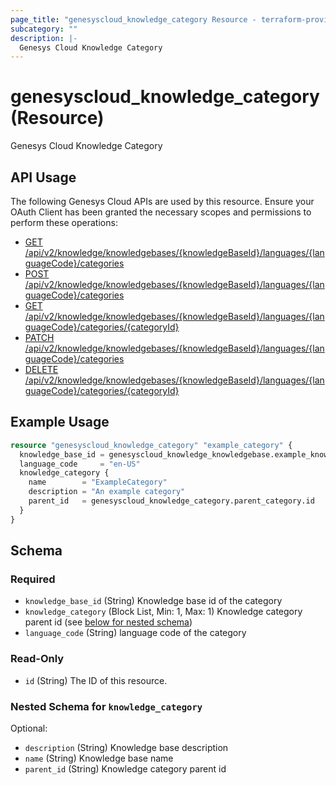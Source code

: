 ```yaml
---
page_title: "genesyscloud_knowledge_category Resource - terraform-provider-genesyscloud"
subcategory: ""
description: |-
  Genesys Cloud Knowledge Category
---
```

# genesyscloud_knowledge_category (Resource)

Genesys Cloud Knowledge Category

## API Usage
The following Genesys Cloud APIs are used by this resource. Ensure your OAuth Client has been granted the necessary scopes and permissions to perform these operations:

* [GET /api/v2/knowledge/knowledgebases/{knowledgeBaseId}/languages/{languageCode}/categories](https://developer.genesys.cloud/api/rest/v2/knowledge/#post-api-v2-knowledge-knowledgebases--knowledgeBaseId--languages--languageCode--categories)
* [POST /api/v2/knowledge/knowledgebases/{knowledgeBaseId}/languages/{languageCode}/categories](https://developer.genesys.cloud/api/rest/v2/knowledge/#post-api-v2-knowledge-knowledgebases--knowledgeBaseId--languages--languageCode--categories)
* [GET /api/v2/knowledge/knowledgebases/{knowledgeBaseId}/languages/{languageCode}/categories/{categoryId}](https://developer.mypurecloud.com/api/rest/v2/knowledge/#get-api-v2-knowledge-knowledgebases--knowledgeBaseId--languages--languageCode--categories--categoryId-)
* [PATCH /api/v2/knowledge/knowledgebases/{knowledgeBaseId}/languages/{languageCode}/categories](https://developer.mypurecloud.com/api/rest/v2/knowledge/#patch-api-v2-knowledge-knowledgebases--knowledgeBaseId--languages--languageCode--categories)
* [DELETE /api/v2/knowledge/knowledgebases/{knowledgeBaseId}/languages/{languageCode}/categories/{categoryId}](https://developer.mypurecloud.com/api/rest/v2/knowledge/#delete-api-v2-knowledge-knowledgebases--knowledgeBaseId--languages--languageCode--categories--categoryId-)

## Example Usage

```terraform
resource "genesyscloud_knowledge_category" "example_category" {
  knowledge_base_id = genesyscloud_knowledge_knowledgebase.example_knowledgebase.id
  language_code     = "en-US"
  knowledge_category {
    name        = "ExampleCategory"
    description = "An example category"
    parent_id   = genesyscloud_knowledge_category.parent_category.id
  }
}
```

<!-- schema generated by tfplugindocs -->
## Schema

### Required

- `knowledge_base_id` (String) Knowledge base id of the category
- `knowledge_category` (Block List, Min: 1, Max: 1) Knowledge category parent id (see [below for nested schema](#nestedblock--knowledge_category))
- `language_code` (String) language code of the category

### Read-Only

- `id` (String) The ID of this resource.

<a id="nestedblock--knowledge_category"></a>
### Nested Schema for `knowledge_category`

Optional:

- `description` (String) Knowledge base description
- `name` (String) Knowledge base name
- `parent_id` (String) Knowledge category parent id

